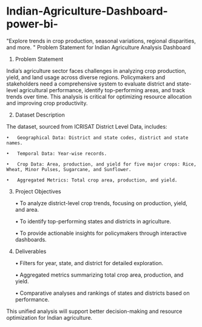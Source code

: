 # Indian-Agriculture-Dashboard-power-bi-
"Explore trends in crop production, seasonal variations, regional disparities, and more. "
Problem Statement for Indian Agriculture Analysis Dashboard



1. Problem Statement



India’s agriculture sector faces challenges in analyzing crop production, yield, and land usage across diverse regions. Policymakers and stakeholders need a comprehensive system to evaluate district and state-level agricultural performance, identify top-performing areas, and track trends over time. This analysis is critical for optimizing resource allocation and improving crop productivity.



2. Dataset Description



The dataset, sourced from ICRISAT District Level Data, includes:

	•	Geographical Data: District and state codes, district and state names.

	•	Temporal Data: Year-wise records.

	•	Crop Data: Area, production, and yield for five major crops: Rice, Wheat, Minor Pulses, Sugarcane, and Sunflower.

	•	Aggregated Metrics: Total crop area, production, and yield.



3. Project Objectives



	•	To analyze district-level crop trends, focusing on production, yield, and area.

	•	To identify top-performing states and districts in agriculture.

	•	To provide actionable insights for policymakers through interactive dashboards.



4. Deliverables



	•	Filters for year, state, and district for detailed exploration.

	•	Aggregated metrics summarizing total crop area, production, and yield.

	•	Comparative analyses and rankings of states and districts based on performance.



This unified analysis will support better decision-making and resource optimization for Indian agriculture.
